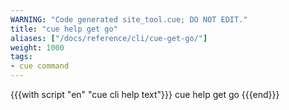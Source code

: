 ```yaml
---
WARNING: "Code generated site_tool.cue; DO NOT EDIT."
title: "cue help get go"
aliases: ["/docs/reference/cli/cue-get-go/"]
weight: 1000
tags:
- cue command
---
```


{{{with script "en" "cue cli help text"}}}
cue help get go
{{{end}}}

